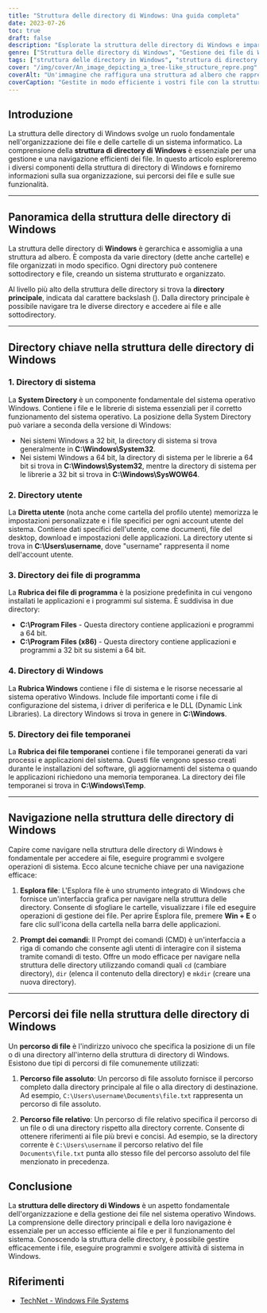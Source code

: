 ```yaml
---
title: "Struttura delle directory di Windows: Una guida completa"
date: 2023-07-26
toc: true
draft: false
description: "Esplorate la struttura delle directory di Windows e imparate a gestire in modo efficiente i file e a navigare nel sistema gerarchico."
genre: ["Struttura delle directory di Windows", "Gestione dei file di Windows", "Navigazione nelle directory", "Organizzazione dei file", "Percorsi dei file di Windows", "Cartelle di sistema di Windows", "Elenco utenti", "Cartella dei file di programma", "Directory principale di Windows", "Directory dei file temporanei"]
tags: ["struttura delle directory in Windows", "struttura di directory di Windows", "gestione dei file", "organizzazione dei file", "percorsi dei file", "directory principale", "directory di sistema", "directory utente", "directory dei file di programma", "navigazione nella directory di Windows", "esploratore di file", "prompt dei comandi", "percorso assoluto del file", "percorso relativo del file", "file system di Windows", "Gestione dei file di Windows", "accesso ai file", "funzionamento del sistema", "strumento di esplorazione dei file", "comandi di windows", "percorsi dei file di Windows", "gestione efficiente dei file", "organizzazione delle finestre", "directory dei file temporanei", "struttura dei file di Windows", "sistema operativo Windows", "cartella del profilo utente di Windows", "file di sistema", "risorse di sistema di Windows"]
cover: "/img/cover/An_image_depicting_a_tree-like_structure_repre.png"
coverAlt: "Un'immagine che raffigura una struttura ad albero che rappresenta il sistema di directory di Windows."
coverCaption: "Gestite in modo efficiente i vostri file con la struttura di directory di Windows."
---
```


## Introduzione

La struttura delle directory di Windows svolge un ruolo fondamentale nell'organizzazione dei file e delle cartelle di un sistema informatico. La comprensione della **struttura di directory di Windows** è essenziale per una gestione e una navigazione efficienti dei file. In questo articolo esploreremo i diversi componenti della struttura di directory di Windows e forniremo informazioni sulla sua organizzazione, sui percorsi dei file e sulle sue funzionalità.

______

## Panoramica della struttura delle directory di Windows

La struttura delle directory di **Windows** è gerarchica e assomiglia a una struttura ad albero. È composta da varie directory (dette anche cartelle) e file organizzati in modo specifico. Ogni directory può contenere sottodirectory e file, creando un sistema strutturato e organizzato.

Al livello più alto della struttura delle directory si trova la **directory principale**, indicata dal carattere backslash (\). Dalla directory principale è possibile navigare tra le diverse directory e accedere ai file e alle sottodirectory.

______

## Directory chiave nella struttura delle directory di Windows

### 1. Directory di sistema

La **System Directory** è un componente fondamentale del sistema operativo Windows. Contiene i file e le librerie di sistema essenziali per il corretto funzionamento del sistema operativo. La posizione della System Directory può variare a seconda della versione di Windows:

- Nei sistemi Windows a 32 bit, la directory di sistema si trova generalmente in **C:\Windows\System32**.
- Nei sistemi Windows a 64 bit, la directory di sistema per le librerie a 64 bit si trova in **C:\Windows\System32**, mentre la directory di sistema per le librerie a 32 bit si trova in **C:\Windows\SysWOW64**.

### 2. Directory utente

La **Diretta utente** (nota anche come cartella del profilo utente) memorizza le impostazioni personalizzate e i file specifici per ogni account utente del sistema. Contiene dati specifici dell'utente, come documenti, file del desktop, download e impostazioni delle applicazioni. La directory utente si trova in **C:\Users\username**, dove "username" rappresenta il nome dell'account utente.

### 3. Directory dei file di programma

La **Rubrica dei file di programma** è la posizione predefinita in cui vengono installati le applicazioni e i programmi sul sistema. È suddivisa in due directory:

- **C:\Program Files** - Questa directory contiene applicazioni e programmi a 64 bit.
- **C:\Program Files (x86)** - Questa directory contiene applicazioni e programmi a 32 bit su sistemi a 64 bit.

### 4. Directory di Windows

La **Rubrica Windows** contiene i file di sistema e le risorse necessarie al sistema operativo Windows. Include file importanti come i file di configurazione del sistema, i driver di periferica e le DLL (Dynamic Link Libraries). La directory Windows si trova in genere in **C:\Windows**.

### 5. Directory dei file temporanei

La **Rubrica dei file temporanei** contiene i file temporanei generati da vari processi e applicazioni del sistema. Questi file vengono spesso creati durante le installazioni del software, gli aggiornamenti del sistema o quando le applicazioni richiedono una memoria temporanea. La directory dei file temporanei si trova in **C:\Windows\Temp**.


______
## Navigazione nella struttura delle directory di Windows

Capire come navigare nella struttura delle directory di Windows è fondamentale per accedere ai file, eseguire programmi e svolgere operazioni di sistema. Ecco alcune tecniche chiave per una navigazione efficace:

1. **Esplora file**: L'Esplora file è uno strumento integrato di Windows che fornisce un'interfaccia grafica per navigare nella struttura delle directory. Consente di sfogliare le cartelle, visualizzare i file ed eseguire operazioni di gestione dei file. Per aprire Esplora file, premere **Win + E** o fare clic sull'icona della cartella nella barra delle applicazioni.

2. **Prompt dei comandi**: Il Prompt dei comandi (CMD) è un'interfaccia a riga di comando che consente agli utenti di interagire con il sistema tramite comandi di testo. Offre un modo efficace per navigare nella struttura delle directory utilizzando comandi quali `cd` (cambiare directory), `dir` (elenca il contenuto della directory) e `mkdir` (creare una nuova directory).


______

## Percorsi dei file nella struttura delle directory di Windows

Un **percorso di file** è l'indirizzo univoco che specifica la posizione di un file o di una directory all'interno della struttura di directory di Windows. Esistono due tipi di percorsi di file comunemente utilizzati:

1. **Percorso file assoluto**: Un percorso di file assoluto fornisce il percorso completo dalla directory principale al file o alla directory di destinazione. Ad esempio, `C:\Users\username\Documents\file.txt` rappresenta un percorso di file assoluto.

2. **Percorso file relativo**: Un percorso di file relativo specifica il percorso di un file o di una directory rispetto alla directory corrente. Consente di ottenere riferimenti ai file più brevi e concisi. Ad esempio, se la directory corrente è `C:\Users\username` il percorso relativo del file `Documents\file.txt` punta allo stesso file del percorso assoluto del file menzionato in precedenza.

## Conclusione

La **struttura delle directory di Windows** è un aspetto fondamentale dell'organizzazione e della gestione dei file nel sistema operativo Windows. La comprensione delle directory principali e della loro navigazione è essenziale per un accesso efficiente ai file e per il funzionamento del sistema. Conoscendo la struttura delle directory, è possibile gestire efficacemente i file, eseguire programmi e svolgere attività di sistema in Windows.


## Riferimenti
- [TechNet - Windows File Systems](https://social.technet.microsoft.com/wiki/contents/articles/5375.windows-file-systems.aspx)